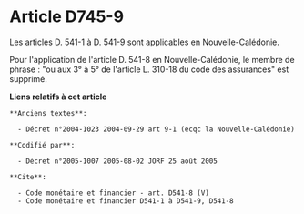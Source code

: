 # Article D745-9

Les articles D. 541-1 à D. 541-9 sont applicables en Nouvelle-Calédonie.

Pour l'application de l'article D. 541-8 en Nouvelle-Calédonie, le membre de phrase : "ou aux 3° à 5° de l'article L. 310-18
du code des assurances" est supprimé.

**Liens relatifs à cet article**

	**Anciens textes**:

	  - Décret n°2004-1023 2004-09-29 art 9-1 (ecqc la Nouvelle-Calédonie)

	**Codifié par**:

	  - Décret n°2005-1007 2005-08-02 JORF 25 août 2005

	**Cite**:

	  - Code monétaire et financier - art. D541-8 (V)
	  - Code monétaire et financier D541-1 à D541-9, D541-8
